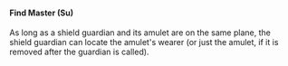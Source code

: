 #### **Find Master** (Su)

As long as a shield guardian and its amulet are on the same plane, the shield guardian can locate the amulet's wearer (or just the amulet, if it is removed after the guardian is called).